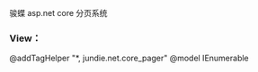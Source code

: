 ﻿骏蝶 asp.net core 分页系统
<h3>View：</h3>
<div>
	@addTagHelper "*, jundie.net.core_pager"
	@model IEnumerable<jundie.net.core_pager.demo.models.order>
</div>
